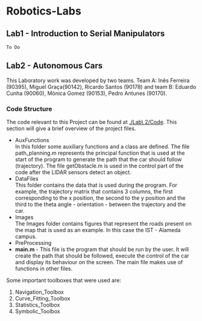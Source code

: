 # Robotics-Labs
## Lab1 - Introduction to Serial Manipulators
    To Do
## Lab2 - Autonomous Cars
This Laboratory work was developed by two teams. Team A:  Inês Ferreira (90395), Miguel Graça(90142), Ricardo Santos (90178) and team B: Eduardo Cunha (90060), Mónica Gomez (90153), Pedro Antunes (90170).

### Code Structure
The code relevant to this Project can be found at [./Lab\ 2/Code](https://github.com/inesalfe/Robotics-Labs/tree/main/Lab%202/Code). This section will give a brief overview of the project files.

* AuxFunctions \
    In this folder some auxiliary functions and a class are defined. The file path_planning.m represents the principal function that is used at the start of the program to generate the path that the car should follow (trajectory). The file getObstacle.m is used in the control part of the code after the LIDAR sensors detect an object.
* DataFiles \
    This folder contains the data that is used during the program. For example, the trajectory matrix that contains 3 columns, the first corresponding to the x position, the second to the y position and the third to the theta angle - orientation - between the trajectory and the car.
* Images \
    The Images folder contains figures that represent the roads present on the map that is used as an example. In this case the IST - Alameda campus.
* PreProcessing
* **main.m** - This file is the program that should be run by the user. It will create the path that should be followed, execute the control of the car and display its behaviour on the screen. The main file makes use of functions in other files.

Some important toolboxes that were used are:

1. Navigation_Toolbox
2. Curve_Fitting_Toolbox
3. Statistics_Toolbox
4. Symbolic_Toolbox
